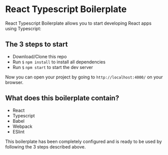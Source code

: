 # React Typescript Boilerplate

React Typescript Boilerplate allows you to start developing React apps using Typescript:

## The 3 steps to start

- Download/Clone this repo
- Run `$` `npm install` to install all dependencies
- Run `$` `npm start` to start the dev server

Now you can open your project by going to `http://localhost:4000/` on your browser.

## What does this boilerplate contain?

- React
- Typescript
- Babel
- Webpack
- ESlint

This boilerplate has been completely configured and is ready to be used by following the 3 steps described above.
